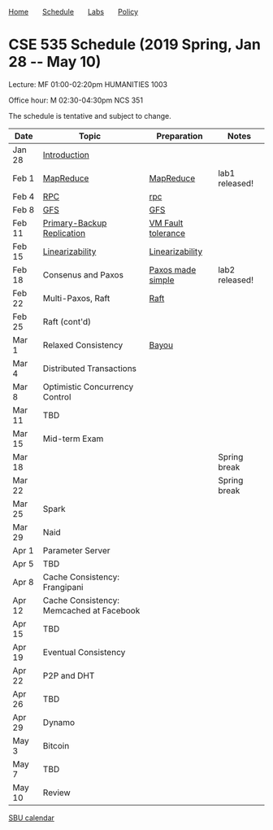 

[Home](README.md) &nbsp; &nbsp; &nbsp;
[Schedule](schedule.md) &nbsp; &nbsp; &nbsp;
[Labs](labs.md) &nbsp; &nbsp; &nbsp;
[Policy](policy.md)

# CSE 535 Schedule (2019 Spring, Jan 28 -- May 10)

Lecture: MF 01:00-02:20pm HUMANITIES 1003 

Office hour: M 02:30-04:30pm NCS 351

The schedule is tentative and subject to change.

| Date   | Topic &nbsp;                                    | Preparation                                     | Notes          |
|--------|-------------------------------------------------|-------------------------------------------------|----------------|
| Jan 28 | [Introduction](notes/01-intro.md)               |                                                 |                |
| Feb 1  | [MapReduce](notes/02-mapreduce.pdf)             | [MapReduce](readings/mapreduce.pdf)             | lab1 released! |
| Feb 4  | [RPC](notes/03-rpc.pdf)                         | [rpc](readings/rpc.pdf)                         |                |
| Feb 8  | [GFS](notes/04-gfs.pdf)                         | [GFS](readings/gfs.pdf)                         |                |
| Feb 11 | [Primary-Backup Replication](notes/05-vmft.pdf) | [VM Fault tolerance](readings/vm-ft.pdf)        |                |
| Feb 15 | [Linearizability](notes/06-linear.pdf)          | [Linearizability](readings/linearizability.pdf) |                |
| Feb 18 | Consenus and Paxos                              | [Paxos made simple](readings/paxos.pdf)         | lab2 released! |
| Feb 22 | Multi-Paxos, Raft                               | [Raft](readings/raft.pdf)                       |                |
| Feb 25 | Raft (cont'd)                                   |                                                 |                |
| Mar 1  | Relaxed Consistency                              | [Bayou](readings/bayou.pdf)                     |                |
| Mar 4  | Distributed Transactions                        |                                                 |                |
| Mar 8  | Optimistic Concurrency Control                  |                                                 |                |
| Mar 11 | TBD                                             |                                                 |                |
| Mar 15 | Mid-term Exam                                   |                                                 |                |
| Mar 18 |                                                 |                                                 | Spring break   |
| Mar 22 |                                                 |                                                 | Spring break   |
| Mar 25 | Spark                                           |                                                 |                |
| Mar 29 | Naid                                            |                                                 |                |
| Apr 1  | Parameter Server                                |                                                 |                |
| Apr 5  | TBD                                             |                                                 |                |
| Apr 8  | Cache Consistency: Frangipani                   |                                                 |                |
| Apr 12 | Cache Consistency: Memcached at Facebook        |                                                 |                |
| Apr 15 | TBD                                             |                                                 |                |
| Apr 19 | Eventual Consistency                            |                                                 |                |
| Apr 22 | P2P and DHT                                     |                                                 |                |
| Apr 26 | TBD                                             |                                                 |                |
| Apr 29 | Dynamo                                          |                                                 |                |
| May 3  | Bitcoin                                         |                                                 |                |
| May 7  | TBD                                             |                                                 |                |
| May 10 | Review                                          |                                                 |                |





[SBU calendar](https://www.stonybrook.edu/commcms/registrar/calendars/_ucalcontent/fall18summer19.php)
